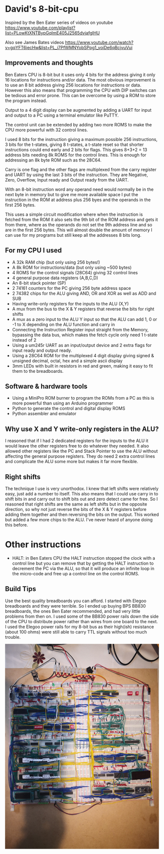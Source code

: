 # David's 8-bit-cpu

Inspired by the Ben Eater series of videos on youtube https://www.youtube.com/playlist?list=PLowKtXNTBypGqImE405J2565dvjafglHU

Also see James Bates videos https://www.youtube.com/watch?v=gqYFT6iecHw&list=PL_i7PfWMNYobSPpg1_voiDe6qBcjvuVui

## Improvements and thoughts

Ben Eaters CPU is 8-bit but it uses only 4 bits for the address giving it only 16 locations for instructions and/or data.
The most obvious improvement is to use an 8 bit address giving 256 locations for instructions or data.
However this also means that programming the CPU with DIP switches can be tedious and error prone.
This can be overcome by using a ROM to store the program instead.

Output to a 4 digit display can be augmented by adding a UART for input and output to a PC using a terminal emulator like PuTTY.

The control unit can be extended by adding two more ROMS to make the CPU more powerful with 32 control lines.

I used 8 bits for the instruction giving a maximum possible 256 instructions, 3 bits for the t-states, giving 8 t-states,
a t-state reset so that shorter instructions could end early and 2 bits for flags. This gives 8+3+2 = 13 address bits
needing 8k ROMS for the control lines. This is enough for addressing an 8k byte ROM such as the 28C64.

Carry is one flag and the other flags are multiplexed from the carry register and UART by using the last 3 bits of the instruction.
They are Negative, Zero, Overflow, Input ready and Output ready from the UART.  

With an 8-bit instruction word any operand need would normally be in the next byte in memory but to give me more available
space I put the instruction in the ROM at address plus 256 byes and the operands in the first 256 bytes.

This uses a simple circuit modification where when the instruction is fetched from the ROM it also sets the 9th bit of the ROM address
and gets it from there, where as the operands do not set the 9th address line and so are in the first 256 bytes.
This will almost double the amount of memory I can use for my programs but still keep all the addresses 8 bits long.
 
## For my CPU I used

- A 32k RAM chip (but only using 256 bytes!)
- A 8k ROM for instructions/data (but only using ~500 bytes)
- 4 ROMS for the control signals (28C64) giving 32 control lines
- 4 general purpose data registers (A,B,C,D)
- An 8-bit stack pointer (SP)
- 2 74161 counters for the PC giving 256 byte address space
- 2 74382 chips for the ALU giving AND, OR and XOR as well as ADD and SUB
- Having write-only registers for the inputs to the ALU (X,Y)
- A mux from the bus to the X & Y registers that reverse the bits for right shifts
- A mux as a zero input to the ALU Y input so that the ALU can add 1, 0 or -1 to X depending on the ALU function and carry in
- Connecting the Instruction Register input straight from the Memory, bypassing the data bus, which makes the fetch cycle only need 1 t-state instead of 2
- Using a um245r UART as an input/output device and 2 extra flags for input ready and output ready.
- Using a 28C64 ROM for the multiplexed 4 digit display giving signed & unsigned decimal, octal, hex and a simple ascii display
- 3mm LEDs with built in resistors in red and green, making it easy to fit them to the breadboards. 

## Software & hardware tools

- Using a MiniPro ROM burner to program the ROMs from a PC as this is more powerful than using an Arduino programmer
- Python to generate the control and digital display ROMS
- Python assembler and emulator

## Why use X and Y write-only registers in the ALU?

I reasoned that if I had 2 dedicated registers for the inputs to the ALU it would leave
the other registers free to do whatever they needed. It also allowed other registers
like the PC and Stack Pointer to use the ALU without affecting the general purpose registers.
They do need 2 extra control lines and complicate the ALU some more but makes it far more flexible.

## Right shifts

The technique I use is very unorthodox. I knew that left shifts were relatively easy, just add a number to itself.
This also means that I could use carry in to shift bits in and carry out to shift bits out and zero detect
came for free. So I reasoned that right shifts are the same as left shifts but in the opposite direction, so why not
just reverse the bits of the X & Y registers before adding them together and then reversing the bits on
the output. This worked but added a few more chips to the ALU. I've never heard of anyone doing this before.

# Other instructions

- HALT: in Ben Eaters CPU the HALT instruction stopped the clock with a control line but you can remove
that by getting the HALT instruction to decrement the PC via the ALU, so that it will produce
an infinite loop in the micro-code and free up a control line on the control ROMS.

## Build Tips

Use the best quality breadboards you can afford. I started with Elegoo breadboards and they were terrible.
So I ended up buying BPS BB830 breadboards, the ones Ben Eater recommended, and had very little problems from then on.
I used some of the BB830 power rails down the side of the CPU to distribute power rather than wires from one 
board to the next. I used the Elegoo power rails for my 8-bit bus as their high(ish) resistance (about 100 ohms)
were still able to carry TTL signals without too much trouble.

![8 bit cpu](8-bit-cpu.jpg)